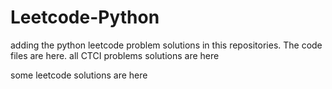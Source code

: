 # Leetcode-Python
adding the python leetcode problem solutions in this repositories. 
The code files are here.
all CTCI problems solutions are here



some leetcode solutions are here



































































































































































































































































































































































































































































































































































































































































































































































































































































































































































































































































































































































































































































